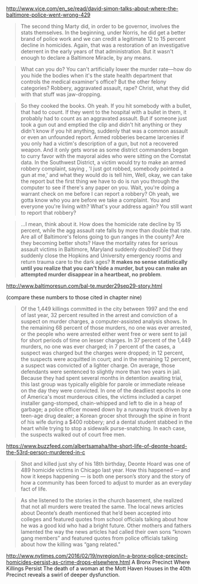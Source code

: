 

http://www.vice.com/en_se/read/david-simon-talks-about-where-the-baltimore-police-went-wrong-429

> The second thing Marty did, in order to be governor, involves the stats themselves. In the beginning, under Norris, he did get a better brand of police work and we can credit a legitimate 12 to 15 percent decline in homicides. Again, that was a restoration of an investigative deterrent in the early years of that administration. But it wasn't enough to declare a Baltimore Miracle, by any means.

> What can you do? You can't artificially lower the murder rate—how do you hide the bodies when it's the state health department that controls the medical examiner's office? But the other felony categories? Robbery, aggravated assault, rape? Christ, what they did with that stuff was jaw-dropping.

> So they cooked the books.
Oh yeah. If you hit somebody with a bullet, that had to count. If they went to the hospital with a bullet in them, it probably had to count as an aggravated assault. But if someone just took a gun out and emptied the clip and didn't hit anything or they didn't know if you hit anything, suddenly that was a common assault or even an unfounded report. Armed robberies became larcenies if you only had a victim's description of a gun, but not a recovered weapon. And it only gets worse as some district commanders began to curry favor with the mayoral aides who were sitting on the Comstat data. In the Southwest District, a victim would try to make an armed robbery complaint, saying , 'I just got robbed, somebody pointed a gun at me,' and what they would do is tell him, Well, okay, we can take the report but the first thing we have to do is run you through the computer to see if there's any paper on you. Wait, you're doing a warrant check on me before I can report a robbery? Oh yeah, we gotta know who you are before we take a complaint. You and everyone you're living with? What's your address again? You still want to report that robbery?

> ...I mean, think about it. How does the homicide rate decline by 15 percent, while the agg assault rate falls by more than double that rate. Are all of Baltimore's felons going to gun ranges in the county? Are they becoming better shots? Have the mortality rates for serious assault victims in Baltimore, Maryland suddenly doubled? Did they suddenly close the Hopkins and University emergency rooms and return trauma care to the dark ages? __It makes no sense statistically until you realize that you can't hide a murder, but you can make an attempted murder disappear in a heartbeat, no problem__.




http://www.baltimoresun.com/bal-te.murder29sep29-story.html

(compare these numbers to those cited in chapter nine)

> Of the 1,449 killings committed in the city between 1997 and the end of last year, 32 percent resulted in the arrest and conviction of a suspect on murder charges, a computer-assisted analysis shows. In the remaining 68 percent of those murders, no one was ever arrested, or the people who were arrested either went free or were sent to jail for short periods of time on lesser charges. In 37 percent of the 1,449 murders, no one was ever charged; in 7 percent of the cases, a suspect was charged but the charges were dropped; in 12 percent, the suspects were acquitted in court; and in the remaining 12 percent, a suspect was convicted of a lighter charge. On average, those defendants were sentenced to slightly more than two years in jail. Because they had spent several months in detention awaiting trial, this last group was typically eligible for parole or immediate release on the day they were convicted. In one of the deadliest epochs in one of America's most murderous cities, the victims included a carpet installer gang-stomped, chain-whipped and left to die in a heap of garbage; a police officer mowed down by a runaway truck driven by a teen-age drug dealer; a Korean grocer shot through the spine in front of his wife during a $400 robbery; and a dental student stabbed in the heart while trying to stop a sidewalk purse-snatching. In each case, the suspects walked out of court free men.




https://www.buzzfeed.com/albertsamaha/the-short-life-of-deonte-hoard-the-53rd-person-murdered-in-c

> Shot and killed just shy of his 18th birthday, Deonte Hoard was one of 489 homicide victims in Chicago last year. How this happened — and how it keeps happening — is both one person’s story and the story of how a community has been forced to adjust to murder as an everyday fact of life.

> As she listened to the stories in the church basement, she realized that not all murders were treated the same. The local news articles about Deonte’s death mentioned that he’d been accepted into colleges and featured quotes from school officials talking about how he was a good kid who had a bright future. Other mothers and fathers lamented the way the news articles had called their own sons “known gang members” and featured quotes from police officials talking about how the killing was “gang related.”


http://www.nytimes.com/2016/02/19/nyregion/in-a-bronx-police-precinct-homicides-persist-as-crime-drops-elsewhere.html
A Bronx Precinct
Where Killings Persist
The death of a woman at the Mott Haven Houses in
the 40th Precinct reveals a swirl of deeper dysfunction.




